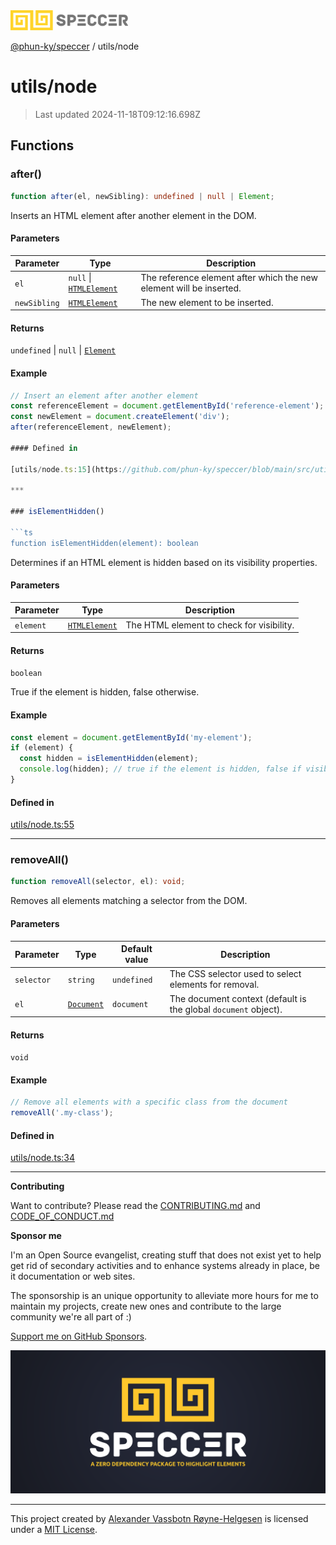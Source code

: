 <div>
  <img alt="SPECCER logo" src="https://raw.githubusercontent.com/phun-ky/speccer/main/public/logo-speccer-horizontal-colored-package.svg?raw=true" style="max-height:32px;" />
</div>

[@phun-ky/speccer](../README.md) / utils/node

# utils/node

> Last updated 2024-11-18T09:12:16.698Z

## Functions

### after()

```ts
function after(el, newSibling): undefined | null | Element;
```

Inserts an HTML element after another element in the DOM.

#### Parameters

| Parameter    | Type                                                                              | Description                                                         |
| ------------ | --------------------------------------------------------------------------------- | ------------------------------------------------------------------- |
| `el`         | `null` \| [`HTMLElement`](https://developer.mozilla.org/docs/Web/API/HTMLElement) | The reference element after which the new element will be inserted. |
| `newSibling` | [`HTMLElement`](https://developer.mozilla.org/docs/Web/API/HTMLElement)           | The new element to be inserted.                                     |

#### Returns

`undefined` | `null` | [`Element`](https://developer.mozilla.org/docs/Web/API/Element)

#### Example

````ts
// Insert an element after another element
const referenceElement = document.getElementById('reference-element');
const newElement = document.createElement('div');
after(referenceElement, newElement);

#### Defined in

[utils/node.ts:15](https://github.com/phun-ky/speccer/blob/main/src/utils/node.ts#L15)

***

### isElementHidden()

```ts
function isElementHidden(element): boolean
````

Determines if an HTML element is hidden based on its visibility properties.

#### Parameters

| Parameter | Type                                                                    | Description                               |
| --------- | ----------------------------------------------------------------------- | ----------------------------------------- |
| `element` | [`HTMLElement`](https://developer.mozilla.org/docs/Web/API/HTMLElement) | The HTML element to check for visibility. |

#### Returns

`boolean`

True if the element is hidden, false otherwise.

#### Example

```ts
const element = document.getElementById('my-element');
if (element) {
  const hidden = isElementHidden(element);
  console.log(hidden); // true if the element is hidden, false if visible
}
```

#### Defined in

[utils/node.ts:55](https://github.com/phun-ky/speccer/blob/main/src/utils/node.ts#L55)

---

### removeAll()

```ts
function removeAll(selector, el): void;
```

Removes all elements matching a selector from the DOM.

#### Parameters

| Parameter  | Type                                                              | Default value | Description                                                     |
| ---------- | ----------------------------------------------------------------- | ------------- | --------------------------------------------------------------- |
| `selector` | `string`                                                          | `undefined`   | The CSS selector used to select elements for removal.           |
| `el`       | [`Document`](https://developer.mozilla.org/docs/Web/API/Document) | `document`    | The document context (default is the global `document` object). |

#### Returns

`void`

#### Example

```ts
// Remove all elements with a specific class from the document
removeAll('.my-class');
```

#### Defined in

[utils/node.ts:34](https://github.com/phun-ky/speccer/blob/main/src/utils/node.ts#L34)

---

**Contributing**

Want to contribute? Please read the [CONTRIBUTING.md](https://github.com/phun-ky/speccer/blob/main/CONTRIBUTING.md) and [CODE_OF_CONDUCT.md](https://github.com/phun-ky/speccer/blob/main/CODE_OF_CONDUCT.md)

**Sponsor me**

I'm an Open Source evangelist, creating stuff that does not exist yet to help get rid of secondary activities and to enhance systems already in place, be it documentation or web sites.

The sponsorship is an unique opportunity to alleviate more hours for me to maintain my projects, create new ones and contribute to the large community we're all part of :)

[Support me on GitHub Sponsors](https://github.com/sponsors/phun-ky).

![Speccer banner, with logo and slogan: A zero dependency package to annotate or highlight elements](https://github.com/phun-ky/speccer/blob/main/public/speccer-banner.png?raw=true)

---

This project created by [Alexander Vassbotn Røyne-Helgesen](http://phun-ky.net) is licensed under a [MIT License](https://choosealicense.com/licenses/mit/).
